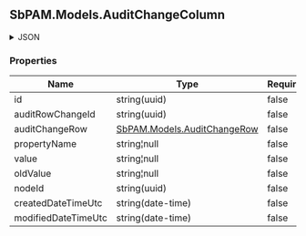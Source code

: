 
<h2 id="tocS_SbPAM.Models.AuditChangeColumn">SbPAM.Models.AuditChangeColumn</h2>

<a id="schemasbpam.models.auditchangecolumn"></a>
<a id="schema_SbPAM.Models.AuditChangeColumn"></a>
<a id="tocSsbpam.models.auditchangecolumn"></a>
<a id="tocssbpam.models.auditchangecolumn"></a>

<details><summary>JSON</summary>


```json
{
  "id": "497f6eca-6276-4993-bfeb-53cbbbba6f08",
  "auditRowChangeId": "2e3391e4-df74-4b47-8f94-1373ce3a67ad",
  "auditChangeRow": {
    "id": "497f6eca-6276-4993-bfeb-53cbbbba6f08",
    "timeRecordedUtc": "2019-08-24T14:15:22Z",
    "modelName": "string",
    "modelTitle": "string",
    "rowKey": "string",
    "rowTitle": "string",
    "changeType": null,
    "changedByUserId": "362d38dc-25bb-4384-bc34-bb679fb2cded",
    "changedByUserName": "string",
    "fromAction": "string",
    "changedColumns": [
      {
        "id": "497f6eca-6276-4993-bfeb-53cbbbba6f08",
        "auditRowChangeId": "2e3391e4-df74-4b47-8f94-1373ce3a67ad",
        "auditChangeRow": {},
        "propertyName": "string",
        "value": "string",
        "oldValue": "string",
        "nodeId": "959356e3-6168-4a92-b4a5-b9d462be6177",
        "createdDateTimeUtc": "2019-08-24T14:15:22Z",
        "modifiedDateTimeUtc": "2019-08-24T14:15:22Z"
      }
    ],
    "nodeId": "959356e3-6168-4a92-b4a5-b9d462be6177",
    "createdDateTimeUtc": "2019-08-24T14:15:22Z",
    "modifiedDateTimeUtc": "2019-08-24T14:15:22Z"
  },
  "propertyName": "string",
  "value": "string",
  "oldValue": "string",
  "nodeId": "959356e3-6168-4a92-b4a5-b9d462be6177",
  "createdDateTimeUtc": "2019-08-24T14:15:22Z",
  "modifiedDateTimeUtc": "2019-08-24T14:15:22Z"
}

```


</details>

### Properties

|Name|Type|Required|Restrictions|Description|
|---|---|---|---|---|
|id|string(uuid)|false|none|none|
|auditRowChangeId|string(uuid)|false|none|none|
|auditChangeRow|[SbPAM.Models.AuditChangeRow](../Models/sbpam.models.auditchangerow.md)|false|none|none|
|propertyName|string¦null|false|none|none|
|value|string¦null|false|none|none|
|oldValue|string¦null|false|none|none|
|nodeId|string(uuid)|false|none|none|
|createdDateTimeUtc|string(date-time)|false|none|none|
|modifiedDateTimeUtc|string(date-time)|false|none|none|


